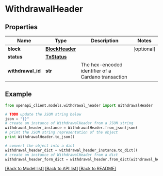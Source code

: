 # WithdrawalHeader


## Properties
Name | Type | Description | Notes
------------ | ------------- | ------------- | -------------
**block** | [**BlockHeader**](BlockHeader.md) |  | [optional] 
**status** | [**TxStatus**](TxStatus.md) |  | 
**withdrawal_id** | **str** | The hex-encoded identifier of a Cardano transaction | 

## Example

```python
from openapi_client.models.withdrawal_header import WithdrawalHeader

# TODO update the JSON string below
json = "{}"
# create an instance of WithdrawalHeader from a JSON string
withdrawal_header_instance = WithdrawalHeader.from_json(json)
# print the JSON string representation of the object
print WithdrawalHeader.to_json()

# convert the object into a dict
withdrawal_header_dict = withdrawal_header_instance.to_dict()
# create an instance of WithdrawalHeader from a dict
withdrawal_header_form_dict = withdrawal_header.from_dict(withdrawal_header_dict)
```
[[Back to Model list]](../README.md#documentation-for-models) [[Back to API list]](../README.md#documentation-for-api-endpoints) [[Back to README]](../README.md)



